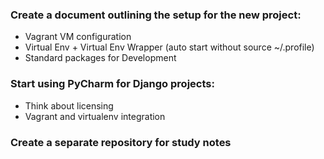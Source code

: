 ### Create a document outlining the setup for the new project:  
- Vagrant VM configuration 
- Virtual Env + Virtual Env Wrapper (auto start without source ~/.profile)
- Standard packages for Development

### Start using PyCharm for Django projects:
- Think about licensing 
- Vagrant and virtualenv integration

### Create a separate repository for study notes
